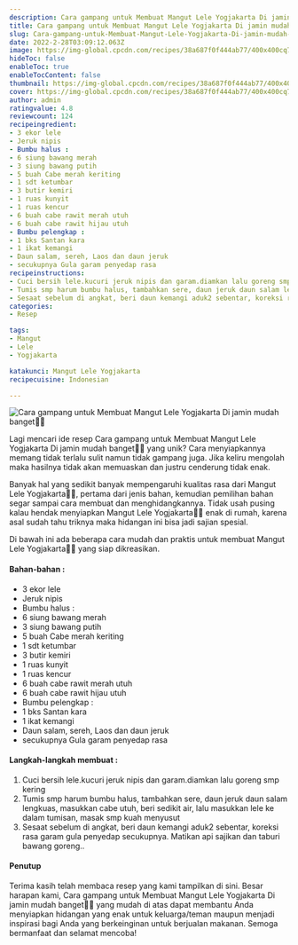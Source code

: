```yaml
---
description: Cara gampang untuk Membuat Mangut Lele Yogjakarta Di jamin mudah banget"
title: Cara gampang untuk Membuat Mangut Lele Yogjakarta Di jamin mudah banget
slug: Cara-gampang-untuk-Membuat-Mangut-Lele-Yogjakarta-Di-jamin-mudah-banget
date: 2022-2-28T03:09:12.063Z
image: https://img-global.cpcdn.com/recipes/38a687f0f444ab77/400x400cq70/photo.jpg
hideToc: false
enableToc: true
enableTocContent: false
thumbnail: https://img-global.cpcdn.com/recipes/38a687f0f444ab77/400x400cq70/photo.jpg
cover: https://img-global.cpcdn.com/recipes/38a687f0f444ab77/400x400cq70/photo.jpg
author: admin
ratingvalue: 4.8
reviewcount: 124
recipeingredient:
- 3 ekor lele
- Jeruk nipis
- Bumbu halus :
- 6 siung bawang merah
- 3 siung bawang putih
- 5 buah Cabe merah keriting
- 1 sdt ketumbar
- 3 butir kemiri
- 1 ruas kunyit
- 1 ruas kencur
- 6 buah cabe rawit merah utuh
- 6 buah cabe rawit hijau utuh
- Bumbu pelengkap :
- 1 bks Santan kara
- 1 ikat kemangi
- Daun salam, sereh, Laos dan daun jeruk
- secukupnya Gula garam penyedap rasa
recipeinstructions:
- Cuci bersih lele.kucuri jeruk nipis dan garam.diamkan lalu goreng smp kering
- Tumis smp harum bumbu halus, tambahkan sere, daun jeruk daun salam lengkuas, masukkan cabe utuh, beri sedikit air, lalu masukkan lele ke dalam tumisan, masak smp kuah menyusut
- Sesaat sebelum di angkat, beri daun kemangi aduk2 sebentar, koreksi rasa garam gula penyedap secukupnya. Matikan api sajikan dan taburi bawang goreng..
categories:
- Resep

tags:
- Mangut
- Lele
- Yogjakarta

katakunci: Mangut Lele Yogjakarta
recipecuisine: Indonesian

---
```


![Cara gampang untuk Membuat Mangut Lele Yogjakarta Di jamin mudah banget👩‍🍳](https://img-global.cpcdn.com/recipes/38a687f0f444ab77/400x400cq70/photo.jpg)

Lagi mencari ide resep Cara gampang untuk Membuat Mangut Lele Yogjakarta Di jamin mudah banget👩‍🍳 yang unik? Cara menyiapkannya memang tidak terlalu sulit namun tidak gampang juga. Jika keliru mengolah maka hasilnya tidak akan memuaskan dan justru cenderung tidak enak.

Banyak hal yang sedikit banyak mempengaruhi kualitas rasa dari Mangut Lele Yogjakarta👩‍🍳, pertama dari jenis bahan, kemudian pemilihan bahan segar sampai cara membuat dan menghidangkannya. Tidak usah pusing kalau hendak menyiapkan Mangut Lele Yogjakarta👩‍🍳 enak di rumah, karena asal sudah tahu triknya maka hidangan ini bisa jadi sajian spesial.

Di bawah ini ada beberapa cara mudah dan praktis untuk membuat Mangut Lele Yogjakarta👩‍🍳 yang siap dikreasikan.

<!--inarticleads1-->

#### Bahan-bahan :

- 3 ekor lele
- Jeruk nipis
- Bumbu halus :
- 6 siung bawang merah
- 3 siung bawang putih
- 5 buah Cabe merah keriting
- 1 sdt ketumbar
- 3 butir kemiri
- 1 ruas kunyit
- 1 ruas kencur
- 6 buah cabe rawit merah utuh
- 6 buah cabe rawit hijau utuh
- Bumbu pelengkap :
- 1 bks Santan kara
- 1 ikat kemangi
- Daun salam, sereh, Laos dan daun jeruk
- secukupnya Gula garam penyedap rasa

<!--inarticleads2-->

#### Langkah-langkah membuat :

1. Cuci bersih lele.kucuri jeruk nipis dan garam.diamkan lalu goreng smp kering
1. Tumis smp harum bumbu halus, tambahkan sere, daun jeruk daun salam lengkuas, masukkan cabe utuh, beri sedikit air, lalu masukkan lele ke dalam tumisan, masak smp kuah menyusut
1. Sesaat sebelum di angkat, beri daun kemangi aduk2 sebentar, koreksi rasa garam gula penyedap secukupnya. Matikan api sajikan dan taburi bawang goreng..

#### Penutup

Terima kasih telah membaca resep yang kami tampilkan di sini. Besar harapan kami, Cara gampang untuk Membuat Mangut Lele Yogjakarta Di jamin mudah banget👩‍🍳 yang mudah di atas dapat membantu Anda menyiapkan hidangan yang enak untuk keluarga/teman maupun menjadi inspirasi bagi Anda yang berkeinginan untuk berjualan makanan. Semoga bermanfaat dan selamat mencoba!